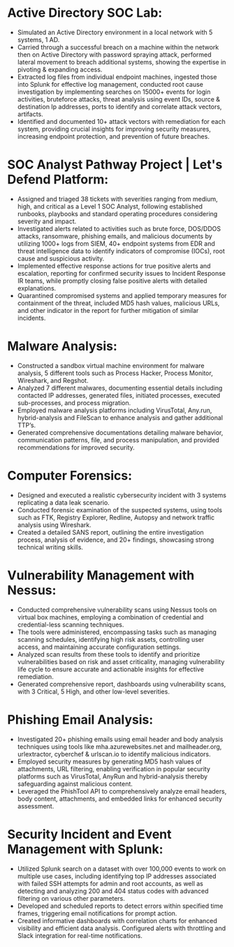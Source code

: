 # Active Directory SOC Lab:
- Simulated an Active Directory environment in a local network with 5 systems, 1 AD.
- Carried through a successful breach on a machine within the network then on Active Directory with password spraying attack, performed lateral movement to breach additional systems, showing the expertise in pivoting & expanding access.
- Extracted log files from individual endpoint machines, ingested those into Splunk for effective log management, conducted root cause investigation by implementing searches on 15000+ events for login activities, bruteforce attacks, threat analysis using event IDs, source & destination Ip addresses, ports to identify and correlate attack vectors, artifacts.
- Identified and documented 10+ attack vectors with remediation for each system, providing crucial insights for improving security measures, increasing endpoint protection, and prevention of future breaches.

# SOC Analyst Pathway Project | Let's Defend Platform:
- Assigned and triaged 38 tickets with severities ranging from medium, high, and critical as a Level 1 SOC Analyst, following established runbooks, playbooks and standard operating procedures considering severity and impact.
- Investigated alerts related to activities such as brute force, DOS/DDOS attacks, ransomware, phishing emails, and malicious documents by utilizing 1000+ logs from SIEM, 40+ endpoint systems from EDR and threat intelligence data to identify indicators of compromise (IOCs), root cause and suspicious activity.
- Implemented effective response actions for true positive alerts and escalation, reporting for confirmed security issues to Incident Response IR teams, while promptly closing false positive alerts with detailed explanations.
- Quarantined compromised systems and applied temporary measures for containment of the threat, included MD5 hash values, malicious URLs, and other indicator in the report for further mitigation of similar incidents.
  
# Malware Analysis:
- Constructed a sandbox virtual machine environment for malware analysis, 5 different tools such as Process Hacker, Process Monitor, Wireshark, and Regshot.
- Analyzed 7 different malwares, documenting essential details including contacted IP addresses, generated files, initiated processes, executed sub-processes, and process migration.
- Employed malware analysis platforms including VirusTotal, Any.run, hybrid-analysis and FileScan to enhance analysis and gather additional TTP’s.
- Generated comprehensive documentations detailing malware behavior, communication patterns, file, and process manipulation, and provided recommendations for improved security.

# Computer Forensics:
- Designed and executed a realistic cybersecurity incident with 3 systems replicating a data leak scenario.
- Conducted forensic examination of the suspected systems, using tools such as FTK, Registry Explorer, Redline, Autopsy and network traffic analysis using Wireshark.
- Created a detailed SANS report, outlining the entire investigation process, analysis of evidence, and 20+ findings, showcasing strong technical writing skills.

# Vulnerability Management with Nessus:
- Conducted comprehensive vulnerability scans using Nessus tools on virtual box machines, employing a combination of credential and credential-less scanning techniques.
- The tools were administered, encompassing tasks such as managing scanning schedules, identifying high risk assets, controlling user access, and maintaining accurate configuration settings.
- Analyzed scan results from these tools to identify and prioritize vulnerabilities based on risk and asset criticality, managing vulnerability life cycle to ensure accurate and actionable insights for effective remediation.
- Generated comprehensive report, dashboards using vulnerability scans, with 3 Critical, 5 High, and other low-level severities.

# Phishing Email Analysis:
- Investigated 20+ phishing emails using email header and body analysis techniques using tools like mha.azurewebsites.net and mailheader.org, urlextractor, cyberchef & urlscan.io to identify malicious indicators.
- Employed security measures by generating MD5 hash values of attachments, URL filtering, enabling verification in popular security platforms such as VirusTotal, AnyRun and hybrid-analysis thereby safeguarding against malicious content.
- Leveraged the PhishTool API to comprehensively analyze email headers, body content, attachments, and embedded links for enhanced security assessment.

# Security Incident and Event Management with Splunk:
- Utilized Splunk search on a dataset with over 100,000 events to work on multiple use cases, including identifying top IP addresses associated with failed SSH attempts for admin and root accounts, as well as detecting and analyzing 200 and 404 status codes with advanced filtering on various other parameters.
- Developed and scheduled reports to detect errors within specified time frames, triggering email notifications for prompt action.
- Created informative dashboards with correlation charts for enhanced visibility and efficient data analysis. Configured alerts with throttling and Slack integration for real-time notifications.

